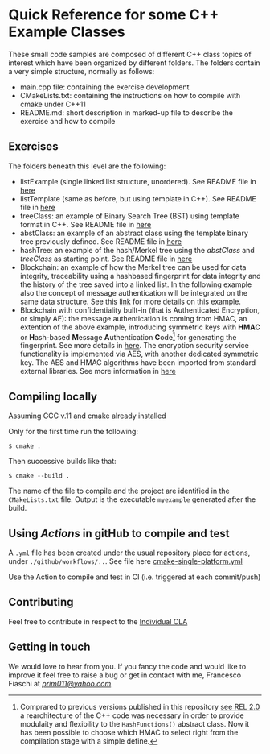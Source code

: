 # Quick Reference for some C++ Example Classes

These small code samples are composed of different C++ class topics of interest which have been organized by different folders. The folders contain a very simple structure, normally as follows:
- 	main.cpp file: containing the exercise development
- 	CMakeLists.txt: containing the instructions on how to compile with cmake under C++11
-	README.md: short description in marked-up file to describe the exercise and how to compile

## Exercises 
The folders beneath this level are the following:
- 	listExample	(single linked list structure, unordered). See README file in [here](/listExample/README.md)
-	listTemplate	(same as before, but using template in C++). See README file in [here](/listTemplate/README.md)
- treeClass: an example of Binary Search Tree (BST) using template format in C++. See README file in [here](/treeTemplate/README.md)
- abstClass: an example of an abstract class using the template binary tree previously defined. See README file in [here](/abstClass/README.md)
- hashTree: an example of the hash/Merkel tree using the _abstClass_ and _treeClass_ as starting point. See README file in [here](/hashTree/README.md)
- Blockchain: an example of how the Merkel tree can be used for data integrity, traceability using  a hashbased fingerprint for data integrity and the history of the tree saved into a linked list. In the following example also the concept of message authentication will be integrated on the same data structure. See this [link](/blockchain/README.md) for more details on this example.
- Blockchain with confidentiality built-in (that is Authenticated Encryption, or simply AE): the message authentication is coming from HMAC, an extention of the above example, introducing symmetric keys with **HMAC** or **H**ash-based **M**essage **A**uthentication **C**ode[^1] for generating the fingerprint. See more details in [here](/hmac/README.md). The encryption security service functionality is implemented via AES, with another dedicated symmetric key. The AES and HMAC algorithms have been imported from standard external libraries.
See more information in [here](/Confidentiality/README.md)

## Compiling locally
Assuming GCC v.11 and cmake already installed

Only for the first time run the following:

`$ cmake . `

Then successive builds like that:

`$ cmake --build . `

The name of the file to compile and the project are identified in the `CMakeLists.txt` file. 
Output is the executable `myexample` generated after the build.

## Using *Actions* in gitHub to compile and test
A `.yml` file has been created under the usual repository place for actions, under `./github/workflows/..`. See file here [cmake-single-platform.yml](/.github/workflows/cmake-single-platform.yml)

Use the Action to compile and test in CI (i.e. triggered at each commit/push)

## Contributing
Feel free to contribute in respect to the [Individual CLA](<./Individual CLA.md>)

## Getting in touch
We would love to hear from you. If you fancy the code and would like to improve it feel free to raise a bug or get in contact with me, Francesco Fiaschi at *prim011@yahoo.com*

[^1]: Comprared to previous versions published in this repository [see REL 2.0](./releases/tag/v2.0) a rearchitecture of the C++ code was necessary in order to provide modulaity and flexibility to the `HashFunctions()` abstract class. Now it has been possible to choose which HMAC to select right from the compilation stage with a simple define.
